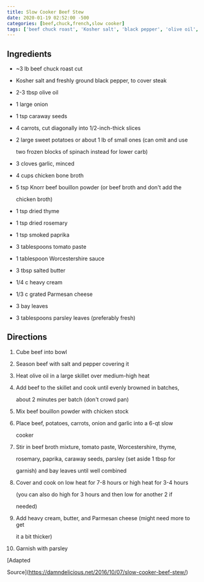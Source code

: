 ```yaml
---
title: Slow Cooker Beef Stew
date: 2020-01-19 02:52:00 -500
categories: [beef,chuck,french,slow cooker]
tags: ['beef chuck roast', 'Kosher salt', 'black pepper', 'olive oil', 'onion', 'caraway seeds', 'carrots', 'sweet potatoes', 'garlic', 'chicken bone broth', 'Knorr beef bouillon powder', 'dried thyme', 'dried rosemary', 'smoked paprika', 'tomato paste', 'Worcestershire sauce', 'salted butter', 'heavy cream', 'grated Parmesan cheese', 'bay leaves', 'parsley leaves']
---
```


## Ingredients



-   \~3 lb beef chuck roast cut

-   Kosher salt and freshly ground black pepper, to cover steak

-   2-3 tbsp olive oil

-   1 large onion

-   1 tsp caraway seeds

-   4 carrots, cut diagonally into 1/2-inch-thick slices

-   2 large sweet potatoes or about 1 lb of small ones (can omit and use

    two frozen blocks of spinach instead for lower carb)

-   3 cloves garlic, minced

-   4 cups chicken bone broth

-   5 tsp Knorr beef bouillon powder (or beef broth and don\'t add the

    chicken broth)

-   1 tsp dried thyme

-   1 tsp dried rosemary

-   1 tsp smoked paprika

-   3 tablespoons tomato paste

-   1 tablespoon Worcestershire sauce

-   3 tbsp salted butter

-   1/4 c heavy cream

-   1/3 c grated Parmesan cheese

-   3 bay leaves

-   3 tablespoons parsley leaves (preferably fresh)



## Directions



1.  Cube beef into bowl

2.  Season beef with salt and pepper covering it

3.  Heat olive oil in a large skillet over medium-high heat

4.  Add beef to the skillet and cook until evenly browned in batches,

    about 2 minutes per batch (don\'t crowd pan)

5.  Mix beef bouillon powder with chicken stock

6.  Place beef, potatoes, carrots, onion and garlic into a 6-qt slow

    cooker

7.  Stir in beef broth mixture, tomato paste, Worcestershire, thyme,

    rosemary, paprika, caraway seeds, parsley (set aside 1 tbsp for

    garnish) and bay leaves until well combined

8.  Cover and cook on low heat for 7-8 hours or high heat for 3-4 hours

    (you can also do high for 3 hours and then low for another 2 if

    needed)

9.  Add heavy cream, butter, and Parmesan cheese (might need more to get

    it a bit thicker)

10. Garnish with parsley



[Adapted

Source](https://damndelicious.net/2016/10/07/slow-cooker-beef-stew/)

